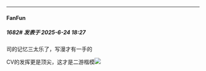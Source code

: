 ﻿
*****

####  FanFun  
##### 1682#       发表于 2025-6-24 18:27

司的记忆三太乐了，写漫才有一手的

CV的发挥更是顶尖，这才是二游楷模<img src="https://static.stage1st.com/image/smiley/face2017/033.png" referrerpolicy="no-referrer">

